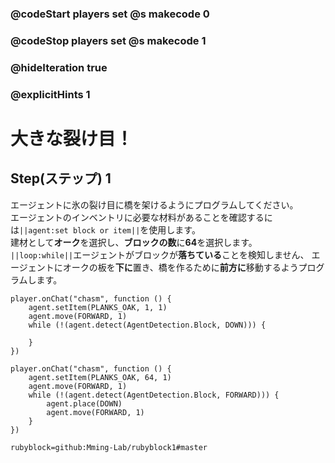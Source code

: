 ### @codeStart players set @s makecode 0
### @codeStop players set @s makecode 1

### @hideIteration true 
### @explicitHints 1


# 大きな裂け目！

## Step(ステップ) 1 
エージェントに氷の裂け目に橋を架けるようにプログラムしてください。</br>
エージェントのインベントリに必要な材料があることを確認するには``||agent:set block or item||``を使用します。</br>
建材として**オーク**を選択し、**ブロックの数**に**64**を選択します。</br>
``||loop:while||``エージェントがブロックが**落ちている**ことを検知しません、 エージェントにオークの板を**下に**置き、橋を作るために**前方に**移動するようプログラムします。</br>



```template
player.onChat("chasm", function () {
    agent.setItem(PLANKS_OAK, 1, 1)
    agent.move(FORWARD, 1)
    while (!(agent.detect(AgentDetection.Block, DOWN))) {
    	
    }
})
```

```ghost
player.onChat("chasm", function () {
    agent.setItem(PLANKS_OAK, 64, 1)
    agent.move(FORWARD, 1)
    while (!(agent.detect(AgentDetection.Block, FORWARD))) {
        agent.place(DOWN)
        agent.move(FORWARD, 1)
    }
})

``` 
```package
rubyblock=github:Mming-Lab/rubyblock1#master
```

